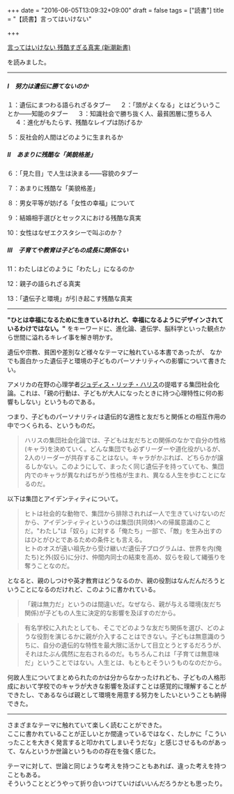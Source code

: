+++
date = "2016-06-05T13:09:32+09:00"
draft = false
tags = ["読書"]
title = "【読書】言ってはいけない"

+++

<a  href="http://www.amazon.co.jp/gp/product/4106106639/ref=as_li_qf_sp_asin_tl?ie=UTF8&camp=247&creative=1211&creativeASIN=4106106639&linkCode=as2&tag=kotazi-22">言ってはいけない 残酷すぎる真実 (新潮新書)</a><img src="http://ir-jp.amazon-adsystem.com/e/ir?t=kotazi-22&l=as2&o=9&a=4106106639" width="1" height="1" border="0" alt="" style="border:none !important; margin:0px !important;" />

を読みました。

<hr>

##### Ⅰ　努力は遺伝に勝てないのか

１：遺伝にまつわる語られざるタブー
　
２：「頭がよくなる」とはどういうことか――知能のタブー
　
３：知識社会で勝ち抜く人、最貧困層に堕ちる人
　
４：進化がもたらす、残酷なレイプは防げるか

５：反社会的人間はどのように生まれるか



##### Ⅱ　あまりに残酷な「美貌格差」

６：「見た目」で人生は決まる――容貌のタブー

７：あまりに残酷な「美貌格差」

８：男女平等が妨げる「女性の幸福」について

９：結婚相手選びとセックスにおける残酷な真実

10：女性はなぜエクスタシーで叫ぶのか？



##### Ⅲ　子育てや教育は子どもの成長に関係ない

11：わたしはどのように「わたし」になるのか

12：親子の語られざる真実

13：「遺伝子と環境」が引き起こす残酷な真実

<hr>

**"ひとは幸福になるために生きているけれど、幸福になるようにデザインされているわけではない。"**
をキーワードに、進化論、遺伝学、脳科学といった観点から世間に溢れるキレイ事を解き明かす。

遺伝や宗教、貧困や差別など様々なテーマに触れている本書であったが、
なかでも面白かった遺伝子と環境の子どものパーソナリティへの影響について書きたい。


アメリカの在野の心理学者[ジュディス・リッチ・ハリス](https://ja.wikipedia.org/wiki/%E3%82%B8%E3%83%A5%E3%83%87%E3%82%A3%E3%82%B9%E3%83%BB%E3%83%AA%E3%83%83%E3%83%81%E3%83%BB%E3%83%8F%E3%83%AA%E3%82%B9)の提唱する集団社会化論。これは、「親の行動は、子どもが大人になったときに持つ心理特性に何の影響もしない」というものである。

つまり、子どものパーソナリティは遺伝的な適性と友だちと関係との相互作用の中でつくられる、というものだ。

> ハリスの集団社会化論では、子どもは友だちとの関係のなかで自分の性格(キャラ)を決めていく。どんな集団でも必ずリーダーや道化役がいるが、2人のリーダーが共存することはない。キャラがかぶれば、どちらかが譲るしかない。このようにして、まったく同じ遺伝子を持っていても、集団内でのキャラが異なればちがう性格が生まれ、異なる人生を歩むことになるのだ。

以下は集団とアイデンティティについて。

> ヒトは社会的な動物で、集団から排除されれば一人で生きていけないのだから、アイデンティティというのは集団(共同体)への帰属意識のことだ。"わたし"は「奴ら」に対する「俺たち」一部で、「敵」を生み出すのはひとがひとであるための条件とも言える。  
> ヒトのオスが遠い祖先から受け継いだ遺伝子プログラムは、世界を内(俺たち)と外(奴ら)に分け、仲間内同士の結束を高め、奴らを殺して縄張りを奪うことなのだ。


となると、親のしつけや英才教育はどうなるのか、親の役割はなんだんだろうということになるのだけれど、このように書かれている。

> 「親は無力だ」というのは間違いだ。なぜなら、親が与える環境(友だち関係)が子どもの人生に決定的な影響を及ぼすのだから。

> 有名学校に入れたとしても、そこでどのような友だち関係を選び、どのような役割を演じるかに親が介入することはできない。子どもは無意識のうちに、自分の遺伝的な特性を最大限に活かして目立とうとするだろうが、それはたぶん偶然に左右されるのだ。もちろんこれは「子育ては無意味だ」ということではない。人生とは、もともとそういうものなのだから。

何故人生についてまとめられたのかは分からなかったけれども、子どもの人格形成において学校でのキャラが大きな影響を及ぼすことは感覚的に理解することができたし、であるならば親として環境を用意する努力をしたいということも納得できた。

<hr>

さまざまなテーマに触れていて楽しく読むことができた。  
ここに書かれていることが正しいとか間違っているではなく、たしかに「こういったことを大きく発言すると叩かれてしまいそうだな」と感じさせるものがあって、なんというか世論というものの存在を強く感じた。

テーマに対して、世論と同じような考えを持つこともあれば、違った考えを持つこともある。  
そういうこととどうやって折り合いつけていけばいいんだろうかとも思ったり。
